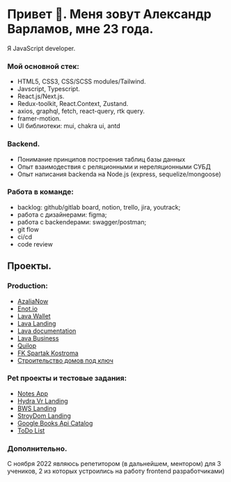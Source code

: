 # Привет 👋. Меня зовут Александр Варламов, мне 23 года. 
Я JavaScript developer. 

### Мой основной стек: 
- HTML5, CSS3, CSS/SCSS modules/Tailwind.
- Javscript, Typescript.
- React.js/Next.js. 
- Redux-toolkit, React.Context, Zustand.
- axios, graphql, fetch, react-query, rtk query.
- framer-motion.
- UI библиотеки: mui, chakra ui, antd

### Backend.
- Понимание принципов построения таблиц базы данных
- Опыт взаимодествия с реляционными и нереляционными СУБД
- Опыт написания backendа на Node.js (express, sequelize/mongoose)
  
### Работа в команде:
- backlog: github/gitlab board, notion, trello, jira, youtrack;
- работа с дизайнерами: figma;
- работа с backendерами: swagger/postman;
- git flow
- ci/cd
- code review

## Проекты.
### Production:
 - <a href="https://azalianow.ru/" target="_blank" rel="noreferrer noopener">AzaliaNow</a>
 - <a href="https://cabinet.enot.io/" target="_blank" rel="noreferrer noopener">Enot.io</a>
 - <a href="https://lava.ru/dashboard" target="_blank" rel="noreferrer noopener">Lava Wallet</a>
 - <a href="https://lava.ru" target="_blank" rel="noreferrer noopener">Lava Landing</a>
 - <a href="https://dev.lava.ru/" target="_blank" rel="noreferrer noopener">Lava documentation</a>
 - <a href="https://business.lava.ru/" target="_blank" rel="noreferrer noopener">Lava Business</a>
 - <a href="https://quilop.com/" target="_blank" rel="noreferrer noopener">Quilop</a>
 - <a href="https://fcspk.ru/" target="_blank" rel="noreferrer noopener">FK Spartak Kostroma</a>
 - <a href="https://dream-build.ru/" target="_blank" rel="noreferrer noopener">Строительство домов под ключ</a>

### Pet проекты и тестовые задания:
  - <a href="https://otlichniksasha.github.io/notes-react-zustand/" target="_blank" rel="noreferrer noopener">Notes App</a>
  - <a href="https://otlichniksasha.github.io/Hydra-landing/" target="_blank" rel="noreferrer noopener">Hydra Vr Landing</a>
  - <a href="https://otlichniksasha.github.io/BWS-landing/" target="_blank" rel="noreferrer noopener">BWS Landing</a>
  - <a href="https://otlichniksasha.github.io/StroyDomLanding/" target="_blank" rel="noreferrer noopener">StroyDom Landing</a>
  - <a href="https://otlichniksasha.github.io/google-api-catalog/" target="_blank" rel="noreferrer noopener">Google Books Api Catalog</a>
  - <a href="https://otlichniksasha.github.io/ToDoList/" target="_blank" rel="noreferrer noopener">ToDo List</a>
  

 
### Дополнительно.
С ноября 2022 являюсь репетитором (в дальнейшем, ментором) для 3 учеников, 2 из которых устроились на работу frontend разработчиками)
